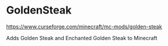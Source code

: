 # GoldenSteak

https://www.curseforge.com/minecraft/mc-mods/golden-steak

 Adds Golden Steak and Enchanted Golden Steak to Minecraft
